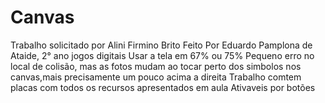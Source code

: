 # Canvas
Trabalho solicitado por Alini Firmino Brito
Feito Por Eduardo Pamplona de Ataide, 2° ano jogos digitais
Usar a tela em 67% ou 75%
Pequeno erro no local de colisão, mas as fotos
 mudam ao tocar perto dos simbolos nos canvas,mais precisamente um pouco acima a direita
Trabalho comtem placas com todos os recursos apresentados em aula
Ativaveis por botões
